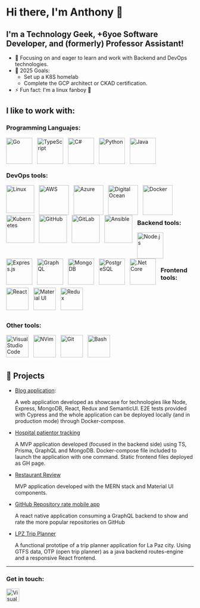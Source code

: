 # Hi there, I'm Anthony 👋

## I'm a Technology Geek, +6yoe Software Developer, and (formerly) Professor Assistant!

- 🌱 Focusing on and eager to learn and work with Backend and DevOps technologies.
- 🥅 2025 Goals:
  - Set up a K8S homelab
  - Complete the GCP architect or CKAD certification.
- ⚡ Fun fact: I'm a linux fanboy 🐧

## I like to work with:

### Programming Languajes:
<img align="left" alt="Go" width="70px" src="https://cdn.jsdelivr.net/gh/devicons/devicon/icons/go/go-original-wordmark.svg" style="padding-right:10px;" />
<img align="left" alt="TypeScript" width="70px" src="https://cdn.jsdelivr.net/gh/devicons/devicon/icons/typescript/typescript-original.svg" style="padding-right:10px;" />
<img align="left" alt="C#" width="70px" src="https://cdn.jsdelivr.net/gh/devicons/devicon/icons/csharp/csharp-original.svg" style="padding-right:10px;" />
<img align="left" alt="Python" width="70px" src="https://cdn.jsdelivr.net/gh/devicons/devicon/icons/python/python-original.svg" style="padding-right:10px;" />
<img align="left" alt="Java" width="70px" src="https://cdn.jsdelivr.net/gh/devicons/devicon/icons/java/java-original.svg" style="padding-right:10px;" />

<br/><br/>
<br/><br/>

### DevOps tools:
<img align="left" alt="Linux" width="75px"  src="https://cdn.jsdelivr.net/gh/devicons/devicon/icons/linux/linux-original.svg" style="padding-right:10px;"  />
<img align="left" alt="AWS" width="80px" src="https://cdn.jsdelivr.net/gh/devicons/devicon/icons/amazonwebservices/amazonwebservices-original-wordmark.svg" style="padding-right:10px;" />
<img align="left" alt="Azure" width="80px" src="https://cdn.jsdelivr.net/gh/devicons/devicon/icons/azure/azure-original-wordmark.svg" style="padding-right:10px;" />
<img align="left" alt="Digital Ocean" width="80px" src="https://cdn.jsdelivr.net/gh/devicons/devicon/icons/digitalocean/digitalocean-original-wordmark.svg" style="padding-right:10px;" />
<img align="left" alt="Docker" width="80px" src="https://cdn.jsdelivr.net/gh/devicons/devicon/icons/docker/docker-original.svg" style="padding-right:10px;" />
<img align="left" alt="Kubernetes" width="75px" src="https://cdn.jsdelivr.net/gh/devicons/devicon/icons/kubernetes/kubernetes-plain.svg" style="padding-right:10px;" />
<img align="left" alt="GitHub" width="75px" src="https://cdn.jsdelivr.net/gh/devicons/devicon/icons/github/github-original.svg" style="padding-right:10px;" />
<img align="left" alt="GitLab" width="75px" src="https://cdn.jsdelivr.net/gh/devicons/devicon/icons/gitlab/gitlab-original.svg" style="padding-right:10px;" />
<img align="left" alt="Ansible" width="75px" src="https://cdn.jsdelivr.net/gh/devicons/devicon/icons/ansible/ansible-original-wordmark.svg" style="padding-right:10px;" />

<br/><br/>
<br/><br/>

### Backend tools:
<img align="left" alt="Node.js" width="70px" src="https://cdn.jsdelivr.net/gh/devicons/devicon/icons/nodejs/nodejs-original.svg" style="padding-right:10px;" />
<img align="left" alt="Express.js" width="70px" src="https://cdn.jsdelivr.net/gh/devicons/devicon/icons/express/express-original.svg" style="padding-right:10px;" />
<img align="left" alt="GraphQL" width="70px" src="https://cdn.jsdelivr.net/gh/devicons/devicon/icons/graphql/graphql-plain.svg" style="padding-right:10px;" />
<img align="left" alt="MongoDB" width="70px" src="https://cdn.jsdelivr.net/gh/devicons/devicon/icons/mongodb/mongodb-original.svg" style="padding-right:10px;" />
<img align="left" alt="PostgreSQL" width="70px" src="https://cdn.jsdelivr.net/gh/devicons/devicon/icons/postgresql/postgresql-original.svg" style="padding-right:10px;" />
<img align="left" alt=".Net Core" width="70px" src="https://cdn.jsdelivr.net/gh/devicons/devicon/icons/dotnetcore/dotnetcore-original.svg" style="padding-right:10px;" />
          
<br/><br/>
<br/><br/>

### Frontend tools:
<img align="left" alt="React" width="60px" src="https://cdn.jsdelivr.net/gh/devicons/devicon/icons/react/react-original.svg" style="padding-right:10px;" />
<img align="left" alt="Material UI" width="60px" src="https://cdn.jsdelivr.net/gh/devicons/devicon/icons/materialui/materialui-original.svg" style="padding-right:10px;" />
<img align="left" alt="Redux" width="60px" src="https://cdn.jsdelivr.net/gh/devicons/devicon/icons/redux/redux-original.svg" style="padding-right:10px;" />

<br/><br/>
<br/><br/>

### Other tools:
<img align="left" alt="Visual Studio Code" width="60px" src="https://cdn.jsdelivr.net/gh/devicons/devicon/icons/vscode/vscode-original.svg" style="padding-right:10px;" />
<img align="left" alt="NVim" width="60px" src="https://cdn.jsdelivr.net/gh/devicons/devicon/icons/vim/vim-original.svg" style="padding-right:10px;"/>
<img align="left" alt="Git" width="60px" src="https://cdn.jsdelivr.net/gh/devicons/devicon/icons/git/git-original.svg" style="padding-right:10px;" />
<img align="left" alt="Bash" width="60px" src="https://cdn.jsdelivr.net/gh/devicons/devicon/icons/bash/bash-original.svg" style="padding-right:10px;" />

<br/><br/>
<br/><br/>

## 📕 Projects
- [Blog application](https://github.com/antoine29/BlogList):

  A web application developed as showcase for technologies like Node, Express, MongoDB, React, Redux and SemanticUI. E2E tests provided with Cypress and the whole application can be deployed locally (and in production mode) through Docker-compose.
- [Hospital patientor tracking](https://github.com/antoine29/HospittalPatientorTracking/tree/master)

  A MVP application developed (focused in the backend side) using TS, Prisma, GraphQL and MongoDB. Docker-compose file included to launch the application with one command. Static frontend files deployed as GH page.
- [Restaurant Review](https://github.com/antoine29/RestaurantReview)

  MVP application developed with the MERN stack and Material UI components. 
- [GitHub Repository rate mobile app](https://github.com/antoine29/rate-repository-app)

  A react native application consuming a GraphQL backend to show and rate the more popular repositories on GitHub
- [LPZ Trip Planner](https://github.com/antoine29/SemiFormal-TripPlanner)

  A functional prototipe of a trip planner application for La Paz city. Using GTFS data, OTP (open trip planner) as a java backend routes-engine and a responsive React frontend.

---

### Get in touch:

[<img align="left" alt="Visual Studio Code" width="35px" src="https://cdn.jsdelivr.net/gh/devicons/devicon/icons/linkedin/linkedin-original.svg" style="padding-right:10px;" />](https://www.linkedin.com/in/antoine29)

<br/><br/>
<br/><br/>
